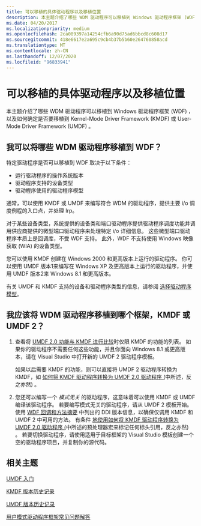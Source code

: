 ```yaml
---
title: 可以移植的具体驱动程序以及移植位置
description: 本主题介绍了哪些 WDM 驱动程序可以移植到 Windows 驱动程序框架 (WDF) ，以及如何确定是否要移植到 Kernel-Mode Driver Framework (KMDF) 或 User-Mode Driver Framework (UMDF) 。
ms.date: 04/20/2017
ms.localizationpriority: medium
ms.openlocfilehash: 2ca089397a14254cfb6a90d75ad6bbcd8c608d17
ms.sourcegitcommit: 418e6617e2a695c9cb4b37b5b60e264760858acd
ms.translationtype: MT
ms.contentlocale: zh-CN
ms.lasthandoff: 12/07/2020
ms.locfileid: "96833941"
---
```

# <a name="which-drivers-can-be-ported-and-where"></a>可以移植的具体驱动程序以及移植位置


本主题介绍了哪些 WDM 驱动程序可以移植到 Windows 驱动程序框架 (WDF) ，以及如何确定是否要移植到 Kernel-Mode Driver Framework (KMDF) 或 User-Mode Driver Framework (UMDF) 。

## <a name="which-wdm-drivers-can-i-port-to-wdf"></a>我可以将哪些 WDM 驱动程序移植到 WDF？


特定驱动程序是否可以移植到 WDF 取决于以下条件：

-   运行驱动程序的操作系统版本
-   驱动程序支持的设备类型
-   驱动程序使用的驱动程序模型

通常，可以使用 KMDF 或 UMDF 来编写符合 WDM 的驱动程序，提供主要 i/o 调度例程的入口点，并处理 Irp。

对于某些设备类型，系统提供的设备类和端口驱动程序提供驱动程序调度功能并调用供应商提供的微型端口驱动程序来处理特定 i/o 详细信息。 这些微型端口驱动程序本质上是回调库，不受 WDF 支持。 此外，WDF 不支持使用 Windows 映像获取 (WIA) 的设备类型。

您可以使用 KMDF 创建在 Windows 2000 和更高版本上运行的驱动程序。 你可以使用 UMDF 版本1来编写在 Windows XP 及更高版本上运行的驱动程序，并使用 UMDF 版本2来 Windows 8.1 和更高版本。

有关 UMDF 和 KMDF 支持的设备和驱动程序类型的信息，请参阅 [选择驱动程序模型](../gettingstarted/choosing-a-driver-model.md)。

## <a name="which-framework-should-i-port-my-wdm-driver-to-kmdf-or-umdf-2"></a>我应该将 WDM 驱动程序移植到哪个框架，KMDF 或 UMDF 2？


1.  查看将 [UMDF 2.0 功能与 KMDF 进行比较](comparing-umdf-2-0-functionality-to-kmdf.md)时仅限 KMDF 的功能的列表。 如果你的驱动程序不需要任何这些功能，并且你面向 Windows 8.1 或更高版本，请在 Visual Studio 中打开新的 UMDF 2 驱动程序模板。

    如果以后需要 KMDF 的功能，则可以直接将 UMDF 2 驱动程序转换为 KMDF，如 [如何将 KMDF 驱动程序转换为 UMDF 2.0 驱动程序 (](how-to-generate-a-umdf-driver-from-a-kmdf-driver.md)中所述，反之亦然) 。

2.  您还可以编写一个 *模式无关* 的驱动程序，这意味着可以使用 KMDF 或 UMDF 编译该驱动程序。 若要编写模式无关的驱动程序，请从 UMDF 2 模板开始。 使用 [WDF 回调和方法摘要](/windows-hardware/drivers/ddi/_wdf/) 中列出的 DDI 版本信息，以确保仅调用 KMDF 和 UMDF 2 中可用的方法。 有条件 [地使用如何将 KMDF 驱动程序转换为 UMDF 2.0 驱动程序 (](how-to-generate-a-umdf-driver-from-a-kmdf-driver.md)中所述的预处理器宏来标记任何标头引用，反之亦然) 。 若要切换驱动程序，请使用适用于目标框架的 Visual Studio 模板创建一个空的驱动程序项目，并复制你的源代码。

## <a name="related-topics"></a>相关主题


[UMDF 入门](./getting-started-with-umdf-version-2.md)

[KMDF 版本历史记录](kmdf-version-history.md)

[UMDF 版本历史记录](umdf-version-history.md)

[用户模式驱动程序框架常见问题解答](user-mode-driver-framework-frequently-asked-questions.md)

 

